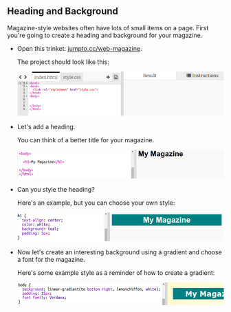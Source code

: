 ## Heading and Background

Magazine-style websites often have lots of small items on a page. First you're going to create a heading and background for your magazine.

+ Open this trinket: <a href="http://jumpto.cc/web-magazine" target="_blank">jumpto.cc/web-magazine</a>.
    
    The project should look like this:
    
    ![captura de pantalla](images/magazine-starter.png)

+ Let's add a heading.
    
    You can think of a better title for your magazine.
    
    ![captura de pantalla](images/magazine-heading.png)

+ Can you style the heading?
    
    Here's an example, but you can choose your own style:
    
    ![captura de pantalla](images/magazine-heading-style.png)

+ Now let's create an interesting background using a gradient and choose a font for the magazine.
    
    Here's some example style as a reminder of how to create a gradient:
    
    ![captura de pantalla](images/magazine-background.png)